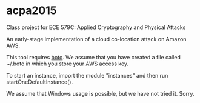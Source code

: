# acpa2015
Class project for ECE 579C: Applied Cryptography and Physical Attacks

An early-stage implementation of a cloud co-location attack on Amazon AWS.

This tool requires [boto](http://docs.pythonboto.org/en/latest/getting_started.html).
We assume that you have created a file called ~/.boto in which you store your
  AWS access key.

To start an instance, import the module "instances" and then run
startOneDefaultInstance().

We assume that Windows usage is possible, but we have not tried it. Sorry.

